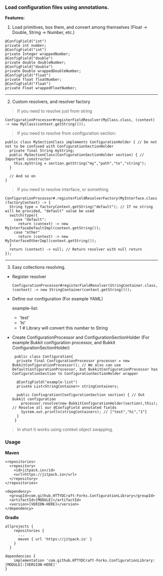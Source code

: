 
### Load configuration files using annotations.

**Features:**
1. Load primitives, box them, and convert among themselves (Float -> Double, String -> Number, etc.)
```
@ConfigField("int")
private int number;
@ConfigField("int")
private Integer wrappedNumber;
@ConfigField("double")
private double doubleNumber;
@ConfigField("double")
private Double wrappedDoubleNumber;
@ConfigField("float")
private float floatNumber;
@ConfigField("float")
private Float wrappedFloatNumber;
```
---
2. Custom resolvers, and resolver factory
> If you need to resolve just from string
```
ConfigurationProcessor#registerFieldResolver(MyClass.class, (context) -> new MyClass(context.getString()));
```
> If you need to resolve from configuration section:
```
public class MySectionClass implements ConfigurationHolder { // Do not not to be confused with ConfigurationSectionHolder 
  private final String myString;
  public MySectionClass(ConfigurationSectionHolder section) { // Important constructor
    this.myString = section.getString("my","path","to","string"); 
  }

  // And so on
}
```
> If you need to resolve interface, or something
```
ConfigurationProcessor#.registerFieldResolverFactory(MyInterface.class, (factoryContext) -> {
  String type = factoryContext.getString("default"); // If no string will be provided, "default" value be used
  switch(type){
    case "default":
      return (context) -> new MyInterfaceDefaultImpl(context.getString());
    case "other"
      return (context) -> new MyInterfaceOtherImpl(context.getString());
  }
  return (context) -> null; // Return resolver with null return
});
```
---
3. Easy collections resolving.
- Register resolver

  ```
  ConfigurationProcessor#registerFieldResolver(StringContainer.class,(context) -> new StringContainer(context.getString()));
  ```

- Define our configuration (For example YAML)

  example-list:
    - 'test'
    - 'hi'
    - 1 # Library will convert this number to String

- Create ConfigurationProcessor and ConfigurationSectionHolder (For example Bukkit configuration processor, and Bukkit ConfigurationSectionHolder)

  ```
   public class Configuration{
    private final ConfigurationProcessor processor = new BukkitConfigurationProcessor(); // We also can use DefaultConfigurationProcessor, but BukkitConfigurationProcessor has ConfigurationSection to ConfigurationSectionHolder wrapper
    
    @ConfigField("example-list")
    private List<StringContainer> stringContainers;

    public Confiugration(ConfigurationSection section) { // Out bukkit configuration
      processor.resolve(new BukkitConfigurationHolder(section),this); // Resolve all our @ConfigField annotated fields
      System.out.println(stringContainers); // ["test","hi","1"]
    }
   }
  ```
> In short it works using context object swapping.

### Usage
**Maven**
```
<repositories>
  <repository>
    <id>jitpack.io</id>
    <url>https://jitpack.io</url>
  </repository>
</repositories>

<dependency>
  <groupId>com.github.HTTYDCraft-Forks.ConfigurationLibrary</groupId>
  <artifactId>[MODULE]</artifactId> 
  <version>[VERION-HERE]</version>
</dependency>
```
**Gradle**
```
allprojects {
    repositories {
      ...
      maven { url 'https://jitpack.io' }
    }
  }

dependencies {
    implementation 'com.github.HTTYDCraft-Forks.ConfigurationLibrary:[MODULE]:[VERSION-HERE]'
}
```
    
